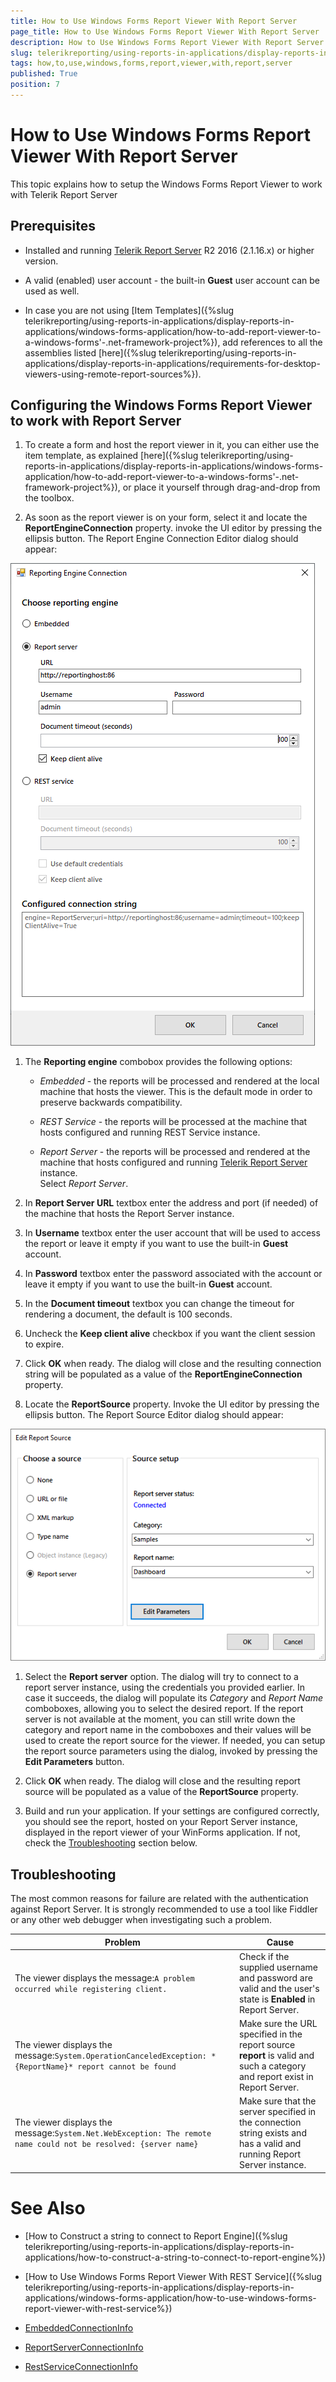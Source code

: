 ```yaml
---
title: How to Use Windows Forms Report Viewer With Report Server
page_title: How to Use Windows Forms Report Viewer With Report Server | for Telerik Reporting Documentation
description: How to Use Windows Forms Report Viewer With Report Server
slug: telerikreporting/using-reports-in-applications/display-reports-in-applications/windows-forms-application/how-to-use-windows-forms-report-viewer-with-report-server
tags: how,to,use,windows,forms,report,viewer,with,report,server
published: True
position: 7
---
```


# How to Use Windows Forms Report Viewer With Report Server



This topic explains how to setup the Windows Forms Report Viewer to work with Telerik Report Server

## Prerequisites

* Installed and running                [Telerik Report Server](http://docs.telerik.com/report-server/introduction)  R2 2016 (2.1.16.x) or higher version.             

* A valid (enabled) user account - the built-in __Guest__ user account can be used as well.             

* In case you are not using [Item Templates]({%slug telerikreporting/using-reports-in-applications/display-reports-in-applications/windows-forms-application/how-to-add-report-viewer-to-a-windows-forms'-.net-framework-project%}),               add references to all the assemblies listed               [here]({%slug telerikreporting/using-reports-in-applications/display-reports-in-applications/requirements-for-desktop-viewers-using-remote-report-sources%}).             

## Configuring the Windows Forms Report Viewer to work with Report Server

1. To create a form and host the report viewer in it, you can either use the item template, as explained                   [here]({%slug telerikreporting/using-reports-in-applications/display-reports-in-applications/windows-forms-application/how-to-add-report-viewer-to-a-windows-forms'-.net-framework-project%}), or place it yourself through drag-and-drop from the toolbox.                 

1. As soon as the report viewer is on your form, select it and locate the __ReportEngineConnection__ property.                   invoke the UI editor by pressing the ellipsis button. The Report Engine Connection Editor dialog should appear:                   

  ![Winforms Connection Editor](images/WinformsConnectionEditor.png)

1. The __Reporting engine__ combobox provides the following options:                 
   + *Embedded* - the reports will be processed and rendered at the local machine that hosts the viewer. This is the default mode in order to preserve backwards compatibility.                     

   + *REST Service* - the reports will be processed at the machine that hosts configured and running REST Service instance.                     

   + *Report Server* - the reports will be processed and rendered at the machine that hosts configured and running                        [Telerik Report Server](http://docs.telerik.com/report-server/introduction)  instance.                     
    Select *Report Server*.                 

1. In __Report Server URL__ textbox enter the address and port (if needed) of the machine that hosts the Report Server instance.                 

1. In __Username__ textbox enter the user account that will be used to access the report or leave it empty if you want to use the built-in __Guest__ account.                 

1. In __Password__ textbox enter the password associated with the account or leave it empty if you want to use the built-in __Guest__ account.                 

1. In the __Document timeout__ textbox you can change the timeout for rendering a document, the default is 100 seconds.                 

1. Uncheck the __Keep client alive__ checkbox if you want the client session to expire.                 

1. Click __OK__ when ready. The dialog will close and the resulting connection string will be populated as a value of the __ReportEngineConnection__ property.                 

1. Locate the __ReportSource__ property. Invoke the UI editor by pressing the ellipsis button. The Report Source Editor dialog should appear:                   

  ![Winforms Report Source Editor](images/WinformsReportSourceEditor.png)

1. Select the __Report server__ option. The dialog will try to connect to a report server instance, using the credentials you provided earlier. In case it succeeds, the dialog                   will populate its *Category* and *Report Name* comboboxes, allowing you to select the desired report.                   If the report server is not available at the moment, you can still write down the category and report name in the comboboxes and their values will be used to create the report source for the viewer.                     If needed, you can setup the report source parameters using the dialog, invoked by pressing the __Edit Parameters__ button.                 

1. Click __OK__ when ready. The dialog will close and the resulting report source will be populated as a value of the __ReportSource__ property.                 

1. Build and run your application. If your settings are configured correctly, you should see the report, hosted on your Report Server instance, displayed in the report viewer of your WinForms application.                   If not, check the                   [Troubleshooting](#Troubleshooting) section below.                 

## Troubleshooting

The most common reasons for failure are related with the authentication against Report Server. It is strongly recommended to use a tool like           Fiddler or any other web debugger when investigating such a problem.         

| Problem | Cause |
| ------ | ------ |
|The viewer displays the message:`A problem occurred while registering client.`|Check if the supplied username and password are valid and the user's state is __Enabled__ in Report Server.|
|The viewer displays the message:`System.OperationCanceledException: *{ReportName}* report cannot be found`|Make sure the URL specified in the report source __report__ is valid and such a category and report exist in Report Server.|
|The viewer displays the message:`System.Net.WebException: The remote name could not be resolved: {server name}`|Make sure that the server specified in the connection string exists and has a valid and running Report Server instance.|


# See Also

 

* [How to Construct a string to connect to Report Engine]({%slug telerikreporting/using-reports-in-applications/display-reports-in-applications/how-to-construct-a-string-to-connect-to-report-engine%})

 

* [How to Use Windows Forms Report Viewer With REST Service]({%slug telerikreporting/using-reports-in-applications/display-reports-in-applications/windows-forms-application/how-to-use-windows-forms-report-viewer-with-rest-service%}) 

* [EmbeddedConnectionInfo](/reporting/api/Telerik.ReportViewer.Common.EmbeddedConnectionInfo)  

* [ReportServerConnectionInfo](/reporting/api/Telerik.ReportViewer.Common.ReportServerConnectionInfo)  

* [RestServiceConnectionInfo](/reporting/api/Telerik.ReportViewer.Common.RestServiceConnectionInfo)

